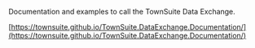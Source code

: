 Documentation and examples to call the TownSuite Data Exchange.

[https://townsuite.github.io/TownSuite.DataExchange.Documentation/](https://townsuite.github.io/TownSuite.DataExchange.Documentation/)
